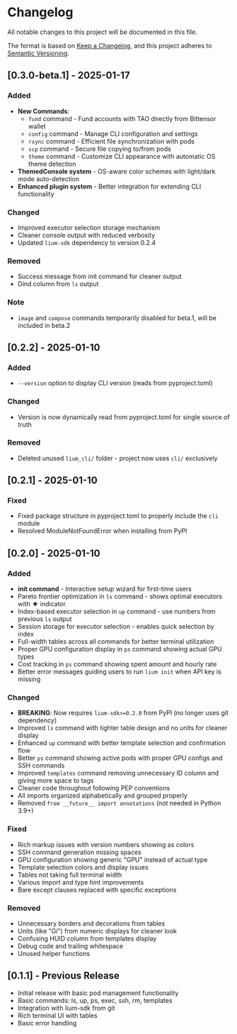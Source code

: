 # Changelog

All notable changes to this project will be documented in this file.

The format is based on [Keep a Changelog](https://keepachangelog.com/en/1.0.0/),
and this project adheres to [Semantic Versioning](https://semver.org/spec/v2.0.0.html).

## [0.3.0-beta.1] - 2025-01-17

### Added
- **New Commands**:
  - `fund` command - Fund accounts with TAO directly from Bittensor wallet
  - `config` command - Manage CLI configuration and settings
  - `rsync` command - Efficient file synchronization with pods
  - `scp` command - Secure file copying to/from pods
  - `theme` command - Customize CLI appearance with automatic OS theme detection
- **ThemedConsole system** - OS-aware color schemes with light/dark mode auto-detection
- **Enhanced plugin system** - Better integration for extending CLI functionality

### Changed
- Improved executor selection storage mechanism
- Cleaner console output with reduced verbosity
- Updated `lium-sdk` dependency to version 0.2.4

### Removed
- Success message from init command for cleaner output
- Dind column from `ls` output

### Note
- `image` and `compose` commands temporarily disabled for beta.1, will be included in beta.2

## [0.2.2] - 2025-01-10

### Added
- `--version` option to display CLI version (reads from pyproject.toml)

### Changed
- Version is now dynamically read from pyproject.toml for single source of truth

### Removed
- Deleted unused `lium_cli/` folder - project now uses `cli/` exclusively

## [0.2.1] - 2025-01-10

### Fixed
- Fixed package structure in pyproject.toml to properly include the `cli` module
- Resolved ModuleNotFoundError when installing from PyPI

## [0.2.0] - 2025-01-10

### Added
- **init command** - Interactive setup wizard for first-time users
- Pareto frontier optimization in `ls` command - shows optimal executors with ★ indicator
- Index-based executor selection in `up` command - use numbers from previous `ls` output
- Session storage for executor selection - enables quick selection by index
- Full-width tables across all commands for better terminal utilization
- Proper GPU configuration display in `ps` command showing actual GPU types
- Cost tracking in `ps` command showing spent amount and hourly rate
- Better error messages guiding users to run `lium init` when API key is missing

### Changed
- **BREAKING**: Now requires `lium-sdk>=0.2.0` from PyPI (no longer uses git dependency)
- Improved `ls` command with tighter table design and no units for cleaner display
- Enhanced `up` command with better template selection and confirmation flow
- Better `ps` command showing active pods with proper GPU configs and SSH commands
- Improved `templates` command removing unnecessary ID column and giving more space to tags
- Cleaner code throughout following PEP conventions
- All imports organized alphabetically and grouped properly
- Removed `from __future__ import annotations` (not needed in Python 3.9+)

### Fixed
- Rich markup issues with version numbers showing as colors
- SSH command generation missing spaces
- GPU configuration showing generic "GPU" instead of actual type
- Template selection colors and display issues
- Tables not taking full terminal width
- Various import and type hint improvements
- Bare except clauses replaced with specific exceptions

### Removed
- Unnecessary borders and decorations from tables
- Units (like "Gi") from numeric displays for cleaner look
- Confusing HUID column from templates display
- Debug code and trailing whitespace
- Unused helper functions

## [0.1.1] - Previous Release

- Initial release with basic pod management functionality
- Basic commands: ls, up, ps, exec, ssh, rm, templates
- Integration with lium-sdk from git
- Rich terminal UI with tables
- Basic error handling